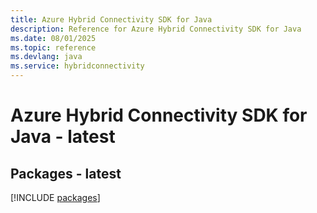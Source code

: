 ```yaml
---
title: Azure Hybrid Connectivity SDK for Java
description: Reference for Azure Hybrid Connectivity SDK for Java
ms.date: 08/01/2025
ms.topic: reference
ms.devlang: java
ms.service: hybridconnectivity
---
```

# Azure Hybrid Connectivity SDK for Java - latest
## Packages - latest
[!INCLUDE [packages](hybrid-connectivity-index.md)]